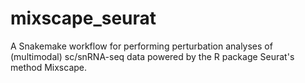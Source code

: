 # mixscape_seurat
A Snakemake workflow for performing perturbation analyses of (multimodal) sc/snRNA-seq data powered by the R package Seurat's method Mixscape.
